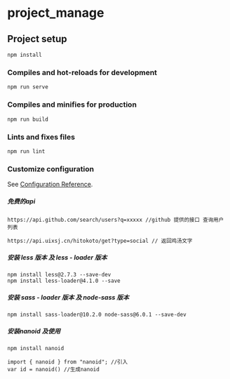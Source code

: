 # project_manage

## Project setup

```
npm install
```

### Compiles and hot-reloads for development

```
npm run serve
```

### Compiles and minifies for production

```
npm run build
```

### Lints and fixes files

```
npm run lint
```

### Customize configuration

See [Configuration Reference](https://cli.vuejs.org/config/).

##### 免费的api
```
https://api.github.com/search/users?q=xxxxx //github 提供的接口 查询用户列表

https://api.uixsj.cn/hitokoto/get?type=social // 返回鸡汤文字
```

##### 安装 less 版本 及 less - loader 版本
```
npm install less@2.7.3 --save-dev
npm install less-loader@4.1.0 --save
```

##### 安装 sass - loader 版本 及 node-sass 版本
```
npm install sass-loader@10.2.0 node-sass@6.0.1 --save-dev
```

##### 安装nanoid 及使用
```
npm install nanoid

import { nanoid } from "nanoid"; //引入
var id = nanoid() //生成nanoid
```